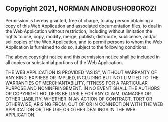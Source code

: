 ## Copyright 2021, NORMAN AINOBUSHOBOROZI

Permission is hereby granted, free of charge, to any person obtaining a copy of this Web Application and associated documentation files, to deal in the Web Application without restriction, including without limitation the rights to use, copy, modify, merge, publish, distribute, sublicense, and/or sell copies of the Web Application, and to permit persons to whom the Web Application is furnished to do so, subject to the following conditions:

The above copyright notice and this permission notice shall be included in all copies or substantial portions of the Web Application.

THE WEB APPLICATION IS PROVIDED "AS IS", WITHOUT WARRANTY OF ANY KIND, EXPRESS OR IMPLIED, INCLUDING BUT NOT LIMITED TO THE WARRANTIES OF MERCHANTABILITY, FITNESS FOR A PARTICULAR PURPOSE AND NONINFRINGEMENT. IN NO EVENT SHALL THE AUTHORS OR COPYRIGHT HOLDERS BE LIABLE FOR ANY CLAIM, DAMAGES OR OTHER LIABILITY, WHETHER IN AN ACTION OF CONTRACT, TORT OR OTHERWISE, ARISING FROM, OUT OF OR IN CONNECTION WITH THE WEB APPLICATION OR THE USE OR OTHER DEALINGS IN THE WEB APPLICATION.
